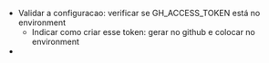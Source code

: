 * Validar a configuracao: verificar se GH_ACCESS_TOKEN está no environment
  * Indicar como criar esse token: gerar no github e colocar no environment
* 

